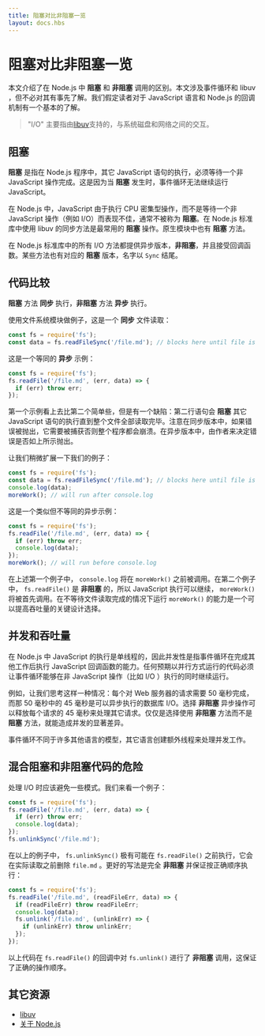 ```yaml
---
title: 阻塞对比非阻塞一览
layout: docs.hbs
---
```


# 阻塞对比非阻塞一览

本文介绍了在 Node.js 中 **阻塞** 和 **非阻塞** 调用的区别。本文涉及事件循环和 libuv ，但不必对其有事先了解。我们假定读者对于 JavaScript 语言和 Node.js 的回调机制有一个基本的了解。

> "I/O" 主要指由[libuv](https://libuv.org/)支持的，与系统磁盘和网络之间的交互。

## 阻塞

**阻塞** 是指在 Node.js 程序中，其它 JavaScript 语句的执行，必须等待一个非 JavaScript 操作完成。这是因为当 **阻塞** 发生时，事件循环无法继续运行 JavaScript。

在 Node.js 中，JavaScript 由于执行 CPU 密集型操作，而不是等待一个非 JavaScript 操作（例如 I/O）而表现不佳，通常不被称为 **阻塞**。在 Node.js 标准库中使用 libuv 的同步方法是最常用的 **阻塞** 操作。原生模块中也有 **阻塞** 方法。

在 Node.js 标准库中的所有 I/O 方法都提供异步版本，**非阻塞**，并且接受回调函数。某些方法也有对应的 **阻塞** 版本，名字以 `Sync` 结尾。

## 代码比较

**阻塞** 方法 **同步** 执行，**非阻塞** 方法 **异步** 执行。

使用文件系统模块做例子，这是一个 **同步** 文件读取：

```js
const fs = require('fs');
const data = fs.readFileSync('/file.md'); // blocks here until file is read
```

这是一个等同的 **异步** 示例：

```js
const fs = require('fs');
fs.readFile('/file.md', (err, data) => {
  if (err) throw err;
});
```

第一个示例看上去比第二个简单些，但是有一个缺陷：第二行语句会 **阻塞** 其它 JavaScript 语句的执行直到整个文件全部读取完毕。注意在同步版本中，如果错误被抛出，它需要被捕获否则整个程序都会崩溃。在异步版本中，由作者来决定错误是否如上所示抛出。

让我们稍微扩展一下我们的例子：

```js
const fs = require('fs');
const data = fs.readFileSync('/file.md'); // blocks here until file is read
console.log(data);
moreWork(); // will run after console.log
```

这是一个类似但不等同的异步示例：

```js
const fs = require('fs');
fs.readFile('/file.md', (err, data) => {
  if (err) throw err;
  console.log(data);
});
moreWork(); // will run before console.log
```

在上述第一个例子中， `console.log` 将在 `moreWork()` 之前被调用。在第二个例子中， `fs.readFile()` 是 **非阻塞** 的，所以 JavaScript 执行可以继续， `moreWork()` 将被首先调用。在不等待文件读取完成的情况下运行 `moreWork()` 的能力是一个可以提高吞吐量的关键设计选择。

## 并发和吞吐量

在 Node.js 中 JavaScript 的执行是单线程的，因此并发性是指事件循环在完成其他工作后执行 JavaScript 回调函数的能力。任何预期以并行方式运行的代码必须让事件循环能够在非 JavaScript 操作（比如 I/O ）执行的同时继续运行。

例如，让我们思考这样一种情况：每个对 Web 服务器的请求需要 50 毫秒完成，而那 50 毫秒中的 45 毫秒是可以异步执行的数据库 I/O。选择 **非阻塞** 异步操作可以释放每个请求的 45 毫秒来处理其它请求。仅仅是选择使用 **非阻塞** 方法而不是 **阻塞** 方法，就能造成并发的显著差异。

事件循环不同于许多其他语言的模型，其它语言创建额外线程来处理并发工作。

## 混合阻塞和非阻塞代码的危险

处理 I/O 时应该避免一些模式。我们来看一个例子：

```js
const fs = require('fs');
fs.readFile('/file.md', (err, data) => {
  if (err) throw err;
  console.log(data);
});
fs.unlinkSync('/file.md');
```

在以上的例子中， `fs.unlinkSync()` 极有可能在 `fs.readFile()` 之前执行，它会在实际读取之前删除 `file.md` 。更好的写法是完全 **非阻塞** 并保证按正确顺序执行：

```js
const fs = require('fs');
fs.readFile('/file.md', (readFileErr, data) => {
  if (readFileErr) throw readFileErr;
  console.log(data);
  fs.unlink('/file.md', (unlinkErr) => {
    if (unlinkErr) throw unlinkErr;
  });
});
```

以上代码在 `fs.readFile()` 的回调中对 `fs.unlink()` 进行了 **非阻塞** 调用，这保证了正确的操作顺序。

## 其它资源

* [libuv](https://libuv.org/)
* [关于 Node.js](https://nodejs.org/zh-cn/about/)
